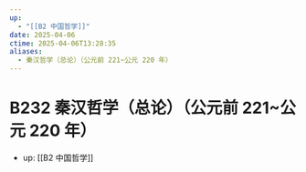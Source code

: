 ```yaml
---
up:
  - "[[B2 中国哲学]]"
date: 2025-04-06
ctime: 2025-04-06T13:28:35
aliases:
  - 秦汉哲学（总论）（公元前 221~公元 220 年）
---
```


# B232 秦汉哲学（总论）（公元前 221~公元 220 年）

- up: [[B2 中国哲学]]
